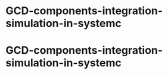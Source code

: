 # GCD-components-integration-simulation-in-systemc
# GCD-components-integration-simulation-in-systemc
